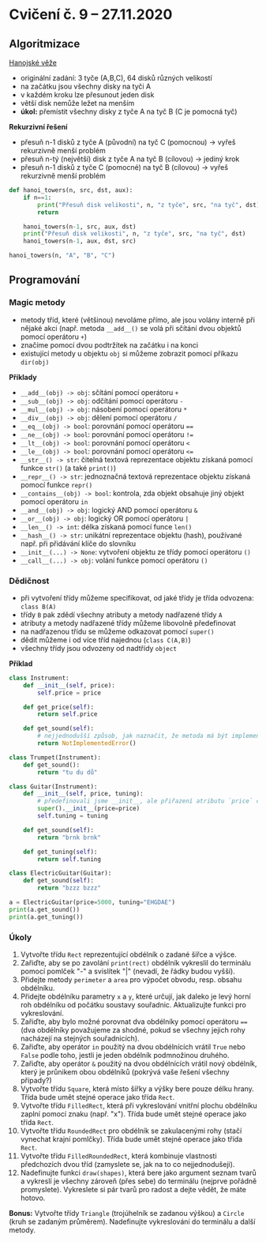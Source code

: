 # Cvičení č. 9 – 27.11.2020

## Algoritmizace

[Hanojské věže](http://towersofhanoi.info/Animate.aspx)
- originální zadání: 3 tyče (A,B,C), 64 disků různých velikostí
- na začátku jsou všechny disky na tyči A 
- v každém kroku lze přesunout jeden disk
- větší disk nemůže ležet na menším 
- **úkol:** přemístit všechny disky z tyče A na tyč B (C je pomocná tyč)

**Rekurzivní řešení**
- přesuň n-1 disků z tyče A (původní) na tyč C (pomocnou) → vyřeš rekurzivně menší problém
- přesuň n-tý (největší) disk z tyče A na tyč B (cílovou) → jediný krok
- přesuň n-1 disků z tyče C (pomocné) na tyč B (cílovou) → vyřeš rekurzivně menší problém

```python
def hanoi_towers(n, src, dst, aux): 
    if n==1: 
        print("Přesuň disk velikosti", n, "z tyče", src, "na tyč", dst)
        return

    hanoi_towers(n-1, src, aux, dst) 
    print("Přesuň disk velikosti", n, "z tyče", src, "na tyč", dst)
    hanoi_towers(n-1, aux, dst, src) 

hanoi_towers(n, "A", "B", "C")
```

## Programování

### Magic metody
- metody tříd, které (většinou) nevoláme přímo, ale jsou volány interně při nějaké akci (např. metoda `__add__()` se volá při sčítání dvou objektů pomocí operátoru `+`)
- značíme pomocí dvou podtržítek na začátku i na konci
- existující metody u objektu `obj` si můžeme zobrazit pomocí příkazu `dir(obj)`

**Příklady**
- `__add__(obj) -> obj`: sčítání pomocí operátoru `+`
- `__sub__(obj) -> obj`: odčítání pomocí operátoru `-`
- `__mul__(obj) -> obj`: násobení pomocí operátoru `*`
- `__div__(obj) -> obj`: dělení pomocí operátoru `/`
- `__eq__(obj) -> bool`: porovnání pomocí operátoru `==`
- `__ne__(obj) -> bool`: porovnání pomocí operátoru `!=`
- `__lt__(obj) -> bool`: porovnání pomocí operátoru `<`
- `__le__(obj) -> bool`: porovnání pomocí operátoru `<=`
- `__str__() -> str`: čitelná textová reprezentace objektu získaná pomocí funkce `str()` (a také `print()`)
- `__repr__() -> str`: jednoznačná textová reprezentace objektu získaná pomocí funkce `repr()`
- `__contains__(obj) -> bool`: kontrola, zda objekt obsahuje jiný objekt pomocí operátoru `in`
- `__and__(obj) -> obj`: logický AND pomocí operátoru `&`
- `__or__(obj) -> obj`: logický OR pomocí operátoru `|`
- `__len__() -> int`: délka získaná pomocí funce `len()`
- `__hash__() -> str`: unikátní reprezentace objektu (hash), používané např. při přidávání klíče do slovníku
- `__init__(...) -> None`: vytvoření objektu ze třídy pomocí operátoru `()`
- `__call__(...) -> obj`: volání funkce pomocí operátoru `()`

### Dědičnost
- při vytvoření třídy můžeme specifikovat, od jaké třídy je třída odvozena: `class B(A)`
- třídy `B` pak zdědí všechny atributy a metody nadřazené třídy `A`
- atributy a metody nadřazené třídy můžeme libovolně předefinovat
- na nadřazenou třídu se můžeme odkazovat pomocí `super()`
- dědit můžeme i od více tříd najednou (`class C(A,B)`)
- všechny třídy jsou odvozeny od nadtřídy `object`

**Příklad**
```python
class Instrument:
    def __init__(self, price):
        self.price = price

    def get_price(self):
        return self.price

    def get_sound(self):
        # nejjednodušší způsob, jak naznačit, že metoda má být implementovaná v podtřídách
        return NotImplementedError()

class Trumpet(Instrument):
    def get_sound():
        return "tu du dů"

class Guitar(Instrument):
    def __init__(self, price, tuning):
        # předefinovali jsme __init__, ale přiřazení atributu `price` chceme nechat na nadřazené třídě
        super().__init__(price=price)
        self.tuning = tuning

    def get_sound(self):
        return "brnk brnk"

    def get_tuning(self):
        return self.tuning

class ElectricGuitar(Guitar):
    def get_sound(self):
        return "bzzz bzzz"

a = ElectricGuitar(price=5000, tuning="EHGDAE")
print(a.get_sound())
print(a.get_tuning())
```

### Úkoly
1. Vytvořte třídu `Rect` reprezentující obdélník o zadané šířce a výšce.
2. Zařiďte, aby se po zavolání `print(rect)` obdélník vykreslil do terminálu pomocí pomlček "-" a svislítek "|" (nevadí, že řádky budou vyšší).
3. Přidejte metody `perimeter` a `area` pro výpočet obvodu, resp. obsahu obdélníku.
4. Přidejte obdélníku parametry `x` a `y`, které určují, jak daleko je levý horní roh obdélníku od počátku soustavy souřadnic. Aktualizujte funkci pro vykreslování.
5. Zařiďte, aby bylo možné porovnat dva obdélníky pomocí operátoru `==` (dva obdélníky považujeme za shodné, pokud se všechny jejich rohy nacházejí na stejných souřadnicích).
6. Zařiďte, aby operátor `in` použitý na dvou obdélnících vrátil `True` nebo `False` podle toho, jestli je jeden obdélník podmnožinou druhého.
7. Zařiďte, aby operátor `&` použitý na dvou obdélnících vrátil nový obdélník, který je průnikem obou obdélníků (pokrývá vaše řešení všechny případy?)
8. Vytvořte třídu `Square`, která místo šířky a výšky bere pouze délku hrany. Třída bude umět stejné operace jako třída `Rect`.
9. Vytvořte třídu `FilledRect`, která při vykreslování vnitřní plochu obdélníku zaplní pomocí znaku (např. "x").  Třída bude umět stejné operace jako třída `Rect`.
10. Vytvořte třídu `RoundedRect` pro obdélník se zakulacenými rohy (stačí vynechat krajní pomlčky). Třída bude umět stejné operace jako třída `Rect`.
11. Vytvořte třídu `FilledRoundedRect`, která kombinuje vlastnosti předchozích dvou tříd (zamyslete se, jak na to co nejjednodušeji).
12. Nadefinujte funkci `draw(shapes)`, která bere jako argument seznam tvarů a vykreslí je všechny zároveň (přes sebe) do terminálu (nejprve pořádně promyslete). Vykreslete si pár tvarů pro radost a dejte vědět, že máte hotovo.


**Bonus:** Vytvořte třídy `Triangle` (trojúhelník se zadanou výškou) a `Circle` (kruh se zadaným průměrem). Nadefinujte vykreslování do terminálu a další metody. 
